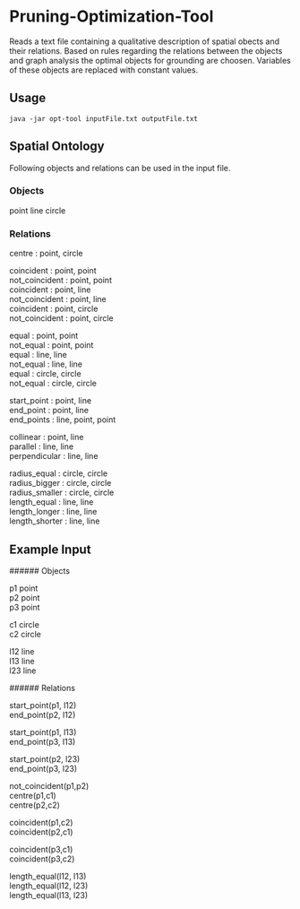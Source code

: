 Pruning-Optimization-Tool
=======

Reads a text file containing a qualitative description of spatial obects and their relations. Based on rules regarding the relations between the objects and graph analysis the optimal objects for grounding are choosen. Variables of these objects are replaced with constant values.

## Usage
```java -jar opt-tool inputFile.txt outputFile.txt```

## Spatial Ontology
Following objects and relations can be used in the input file.

### Objects
point
line
circle

### Relations

centre			: point, circle  

coincident 		: point, point  
not_coincident 	: point, point  
coincident 		: point, line  
not_coincident 	: point, line  
coincident 		: point, circle  
not_coincident 	: point, circle  


equal      		: point, point  
not_equal      	: point, point  
equal      		: line, line  
not_equal      	: line, line  
equal      		: circle, circle  
not_equal      	: circle, circle  

start_point 	: point, line   
end_point 		: point, line  
end_points 		: line, point, point 
 
collinear		: point, line  
parallel 		: line, line  
perpendicular 	: line, line  

radius_equal 	: circle, circle  
radius_bigger 	: circle, circle  
radius_smaller 	: circle, circle  
length_equal 	: line, line  
length_longer 	: line, line   
length_shorter 	: line, line   

## Example Input

#####\# Objects

p1 point  
p2 point   
p3 point  

c1 circle   
c2 circle  

l12 line  
l13 line  
l23 line  

#####\# Relations

start_point(p1, l12)  
end_point(p2, l12)  

start_point(p1, l13)  
end_point(p3, l13)  

start_point(p2, l23)  
end_point(p3, l23)  

not_coincident(p1,p2)  
centre(p1,c1)  
centre(p2,c2)  

coincident(p1,c2)  
coincident(p2,c1)  

coincident(p3,c1)  
coincident(p3,c2)  

length_equal(l12, l13)  
length_equal(l12, l23)  
length_equal(l13, l23)   
